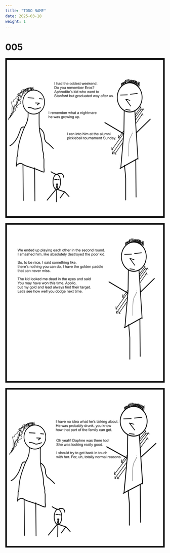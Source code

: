 ```yaml
---
title: "TODO NAME"
date: 2025-03-18 
weight: 1
---
```


# 005


<img class = 'comic' src='/assets/cartoon/005/005-01.jpg'> <br />

<img class = 'comic' src='/assets/cartoon/005/005-02.jpg'> <br />

<img class = 'comic' src='/assets/cartoon/005/005-03.jpg'> 



